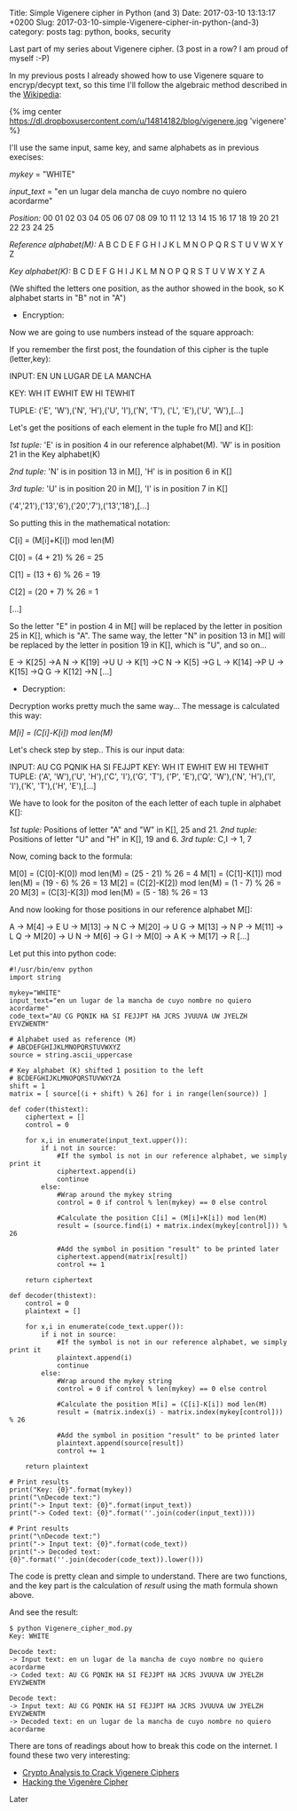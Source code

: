 Title: Simple Vigenere cipher in Python (and 3)
Date: 2017-03-10 13:13:17 +0200
Slug: 2017-03-10-simple-Vigenere-cipher-in-python-(and-3)
category: posts
tag: python, books, security

Last part of my series about Vigenere cipher. (3 post in a row? I am proud of myself :-P)

In my previous posts I already showed how to use Vigenere square to encryp/decypt text, so this time I'll follow the algebraic method described in the [Wikipedia](https://en.wikipedia.org/wiki/Vigen%C3%A8re_cipher#Algebraic_description):

{% img center https://dl.dropboxusercontent.com/u/14814182/blog/vigenere.jpg 'vigenere' %}

I'll use the same input, same key, and same alphabets as in previous execises:

*mykey* = "WHITE" 

*input_text* = "en un lugar dela mancha de cuyo nombre no quiero acordarme" 

*Position:*    		     	00 01 02 03 04 05 06 07 08 09 10 11 12 13 14 15 16 17 18 19 20 21 22 23 24 25 

*Reference alphabet(M):*  	A  B  C  D  E  F  G  H  I  J  K  L  M  N  O  P  Q  R  S  T  U  V  W  X  Y  Z 

*Key alphabet(K):*		B  C  D  E  F  G  H  I  J  K  L  M  N  O  P  Q  R  S  T  U  V  W  X  Y  Z  A 

(We shifted the letters one position, as the author showed in the book, so K alphabet starts in "B" not in "A")

* Encryption:

Now we are going to use numbers instead of the square approach:

If you remember the first post, the foundation of this cipher is the tuple (letter,key):

INPUT: EN UN LUGAR DE LA MANCHA

KEY:   WH IT EWHIT EW HI TEWHIT

TUPLE: ('E', 'W'),('N', 'H'),('U', 'I'),('N', 'T'), ('L', 'E'),('U', 'W'),[...]

Let's get the positions of each element in the tuple fro M[] and K[]:

*1st tuple:* 'E' is in position 4 in our reference alphabet(M). 'W' is in position 21 in the Key alphabet(K) 

*2nd tuple:* 'N' is in position 13 in M[], 'H' is in position 6 in K[] 

*3rd tuple:* 'U' is in position 20 in M[], 'I' is in position 7 in K[] 

('4','21'),('13','6'),('20','7'),('13','18'),[...]

So putting this in the mathematical notation:

C[i] = (M[i]+K[i]) mod len(M)

C[0] = (4 + 21) % 26 = 25

C[1] = (13 + 6) % 26 = 19

C[2] = (20 + 7) % 26 = 1

[...]

So the letter "E" in postion 4 in M[] will be replaced by the letter in position 25 in K[], which is "A". The same way, the letter "N" in position 13 in M[] will be replaced by the letter in position 19 in K[], which is "U", and so on...

E -> K[25] ->A
N -> K[19] ->U
U -> K[1] ->C
N -> K[5] ->G
L -> K[14] ->P 
U -> K[15] ->Q
G -> K[12] ->N
[...]

* Decryption:

Decryption works pretty much the same way... The message is calculated this way:

*M[i] = (C[i]-K[i]) mod len(M)*

Let's check step by step.. This is our input data:

INPUT: AU CG PQNIK HA SI FEJJPT
KEY:   WH IT EWHIT EW HI TEWHIT
TUPLE: ('A', 'W'),('U', 'H'),('C', 'I'),('G', 'T'), ('P', 'E'),('Q', 'W'),('N', 'H'),('I', 'I'),('K', 'T'),('H', 'E'),[...]

We have to look for the positon of the each letter of each tuple in alphabet K[]:

*1st tuple:* Positions of letter "A" and "W" in K[], 25 and 21.
*2nd tuple:* Positions of letter "U" and "H" in K[], 19 and 6.
*3rd tuple:* C,I -> 1, 7

Now, coming back to the formula:

M[0] = (C[0]-K[0]) mod len(M) = (25 - 21) % 26 = 4
M[1] = (C[1]-K[1]) mod len(M) = (19 - 6) % 26 = 13
M[2] = (C[2]-K[2]) mod len(M) = (1 - 7) % 26 = 20
M[3] = (C[3]-K[3]) mod len(M) = (5 - 18) % 26 = 13

And now looking for those positions in our reference alphabet M[]:

A -> M[4] -> E
U -> M[13] -> N
C -> M[20] -> U
G -> M[13] -> N
P -> M[11] -> L
Q -> M[20] -> U
N -> M[6] -> G
I -> M[0] -> A
K -> M[17] -> R
[...]

Let put this into python code:

```
#!/usr/bin/env python
import string

mykey="WHITE"
input_text="en un lugar de la mancha de cuyo nombre no quiero acordarme"
code_text="AU CG PQNIK HA SI FEJJPT HA JCRS JVUUVA UW JYELZH EYVZWENTM"

# Alphabet used as reference (M)
# ABCDEFGHIJKLMNOPQRSTUVWXYZ
source = string.ascii_uppercase

# Key alphabet (K) shifted 1 position to the left
# BCDEFGHIJKLMNOPQRSTUVWXYZA
shift = 1
matrix = [ source[(i + shift) % 26] for i in range(len(source)) ]

def coder(thistext):
	ciphertext = []
	control = 0

	for x,i in enumerate(input_text.upper()):
	    if i not in source: 
	    	#If the symbol is not in our reference alphabet, we simply print it
	        ciphertext.append(i)
	        continue
	    else:
	    	#Wrap around the mykey string 
	        control = 0 if control % len(mykey) == 0 else control 
	        
	        #Calculate the position C[i] = (M[i]+K[i]) mod len(M)
	        result = (source.find(i) + matrix.index(mykey[control])) % 26
	        
	        #Add the symbol in position "result" to be printed later
	        ciphertext.append(matrix[result])
	        control += 1
	
	return ciphertext

def decoder(thistext):
	control = 0
	plaintext = []

	for x,i in enumerate(code_text.upper()):
	    if i not in source: 
	        #If the symbol is not in our reference alphabet, we simply print it
	        plaintext.append(i)
	        continue
	    else:
	        #Wrap around the mykey string 
	        control = 0 if control % len(mykey) == 0 else control 
	   
	        #Calculate the position M[i] = (C[i]-K[i]) mod len(M)
	        result = (matrix.index(i) - matrix.index(mykey[control])) % 26

	        #Add the symbol in position "result" to be printed later
	        plaintext.append(source[result])
        	control += 1

	return plaintext

# Print results
print("Key: {0}".format(mykey))
print("\nDecode text:")
print("-> Input text: {0}".format(input_text))
print("-> Coded text: {0}".format(''.join(coder(input_text))))

# Print results
print("\nDecode text:")
print("-> Input text: {0}".format(code_text))
print("-> Decoded text: {0}".format(''.join(decoder(code_text)).lower()))
```

The code is pretty clean and simple to understand. There are two functions, and the key part is the calculation of *result* using the math formula shown above.

And see the result:

```
$ python Vigenere_cipher_mod.py
Key: WHITE

Decode text:
-> Input text: en un lugar de la mancha de cuyo nombre no quiero acordarme
-> Coded text: AU CG PQNIK HA SI FEJJPT HA JCRS JVUUVA UW JYELZH EYVZWENTM

Decode text:
-> Input text: AU CG PQNIK HA SI FEJJPT HA JCRS JVUUVA UW JYELZH EYVZWENTM
-> Decoded text: en un lugar de la mancha de cuyo nombre no quiero acordarme
```

There are tons of readings about how to break this code on the internet. I found these two very interesting:
- [Crypto Analysis to Crack Vigenere Ciphers](https://schoolcodebreaking.com/2015/06/18/crypto-analysis-to-crack-vigenere-ciphers/) 
- [Hacking the Vigenère Cipher](http://inventwithpython.com/hacking/chapter21.html)

Later
